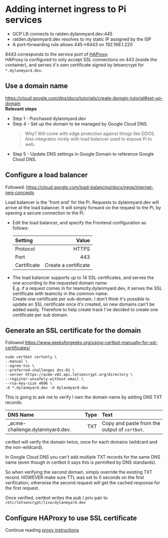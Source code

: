 # Adding internet ingress to Pi services
- GCP LB connects to ratden.dylanmyard.dev:445
- ratden.dylanmyard.dev resolves to my static IP assigned by the ISP
- A port-forwarding rule allows 445->8443 on 192.168.1.220

8443 corresponds to the service port of [HAProxy](k3s/haproxy/PROXY.md). <br />
HAProxy is configured to only accept SSL connections on 443 (inside the container), and serves it's own certificate signed by letsencrypt for `*.dylanmyard.dev`.


## Use a domain name
https://cloud.google.com/dns/docs/tutorials/create-domain-tutorial#set-up-domain \
__Relevant steps__
- Step 1 - Purchased dylanmyard.dev
- Step 4 - Set up the domain to be managed by Google Cloud DNS. 
  > Why? Will come with edge protection against things like DDOS. Also integrates nicely with load balancer used to expose Pi to web. 
- Step 5 - Update DNS settings in Google Domain to reference Google Cloud DNS.

## Configure a load balancer
Followed: https://cloud.google.com/load-balancing/docs/negs/internet-neg-concepts

Load balancer is the 'front end' for the Pi. Requests to dylanmyard.dev will 
arrive at the load balancer. It will simply forward on the request to the Pi, by opening a
secure connection to the Pi. 

- Edit the load balancer, and specify the Frontend configuration as follows:
  
  | __Setting__ |  __Value__  |
  |:-----|--------:|
  | Protocol | HTTPS |
  | Port | 443 |
  | Certificate | Create a certificate |

- The load balancer supports up to 14 SSL certificates, and serves the one according to the requested domain name.<br /> 
E.g. if a request comes in for teamcity.dylanmyard.dev, it serves the SSL certificate with teamcity
in the common name.<br />
Create one certificate per sub-domain. I don't think it's possible to update an SSL certificate once it's created, 
  so new domains can't be added easily. Therefore to help create track I've decided to create one certificate per sub domain.
  
## Generate an SSL certificate for the domain
Followed https://www.geeksforgeeks.org/using-certbot-manually-for-ssl-certificates/
```
sudo certbot certonly \
--manual \
--agree-tos \
--preferred-challenges dns-01 \
--server https://acme-v02.api.letsencrypt.org/directory \
--register-unsafely-without-email \
--rsa-key-size 4096 \
-d *.dylanmyard.dev -d dylanmyard.dev 
```

This is going to ask me to verify I own the domain name by adding DNS TXT records:

| DNS Name |  Type  | Text |
|:-----|--------:|:------|
|  _acme-challenge.dylanmyard.dev. | TXT | Copy and paste from the output of `certbot`. |

certbot will verify the domain twice, once for each domains (wildcard and the non-wildcard). 

In Google Cloud DNS you can't add multiple TXT records for the same DNS name 
(even though in certbot it says this is permitted by DNS standards). 

So when verifying the second domain, simply override the existing TXT record. 
HOWEVER make sure TTL was set to 0 seconds on the first verification, otherwise the 
second request will get the cached response for the first request.

Once verified, certbot writes the pub / priv pair to `/etc/letsencrypt/live/dylanmyard.dev`

## Configure HAProxy to use SSL certificate
Continue reading [proxy instructions](k3s/haproxy/PROXY.md)
